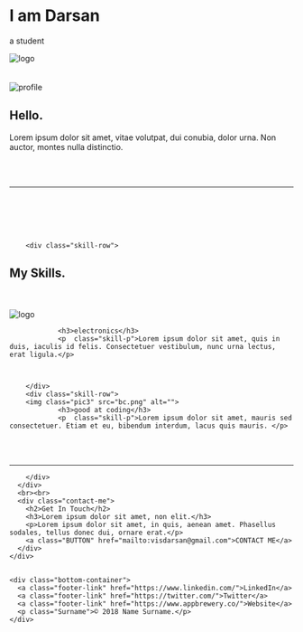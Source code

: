 <!DOCTYPE html>
<html lang="en" dir="ltr">
  <head>
    <meta charset="utf-8">
    <title>Darsan's Personal Site</title>
    <link rel="stylesheet" href="styles.css">
    <link rel="icon" href="d.png">
    <link rel="preconnect" href="https://fonts.googleapis.com">
    <link rel="preconnect" href="https://fonts.gstatic.com" crossorigin>
    <link href="https://fonts.googleapis.com/css2?family=Krona+One&family=Roboto:wght@100&family=Sacramento&display=swap" rel="stylesheet">
  </head>
  <body>
    <div class="first">
    <h1>I am Darsan</h1>
    <p class="l2">a student</p>
    <img class="pic" src="in.png" alt="logo">
    </div>
    <br><br>
    <div class="mc">
      <div class="profile">
        <img  class="pic" src="man.png" alt="profile">
        <h2 class="hello">Hello.</h2>
        <p class="hello-p" >Lorem ipsum dolor sit amet, vitae volutpat, dui conubia, dolor urna. Non auctor, montes nulla distinctio.</p>
      <br><br>  <hr>
      </div><br><br>
      <br><br>
      <div class="skills">

        <div class="skill-row">
  <h2 class="myskills">My Skills.</h2><br><br>
                  <img class="pic2" src="es.png" alt="logo">

                <h3>electronics</h3>
                <p  class="skill-p">Lorem ipsum dolor sit amet, quis in duis, iaculis id felis. Consectetuer vestibulum, nunc urna lectus, erat ligula.</p>



        </div>
        <div class="skill-row">
        <img class="pic3" src="bc.png" alt="">
                <h3>good at coding</h3>
                <p  class="skill-p">Lorem ipsum dolor sit amet, mauris sed consectetuer. Etiam et eu, bibendum interdum, lacus quis mauris. </p>

<br><br>

<hr>

        </div>
      </div>
      <br><br>
      <div class="contact-me">
        <h2>Get In Touch</h2>
        <h3>Lorem ipsum dolor sit amet, non elit.</h3>
        <p>Lorem ipsum dolor sit amet, in quis, aenean amet. Phasellus sodales, tellus donec dui, ornare erat.</p>
        <a class="BUTTON" href="mailto:visdarsan@gmail.com">CONTACT ME</a>
      </div>
    </div>


    <div class="bottom-container">
      <a class="footer-link" href="https://www.linkedin.com/">LinkedIn</a>
      <a class="footer-link" href="https://twitter.com/">Twitter</a>
      <a class="footer-link" href="https://www.appbrewery.co/">Website</a>
      <p class="Surname">© 2018 Name Surname.</p>
    </div>
  </body>
</html>

